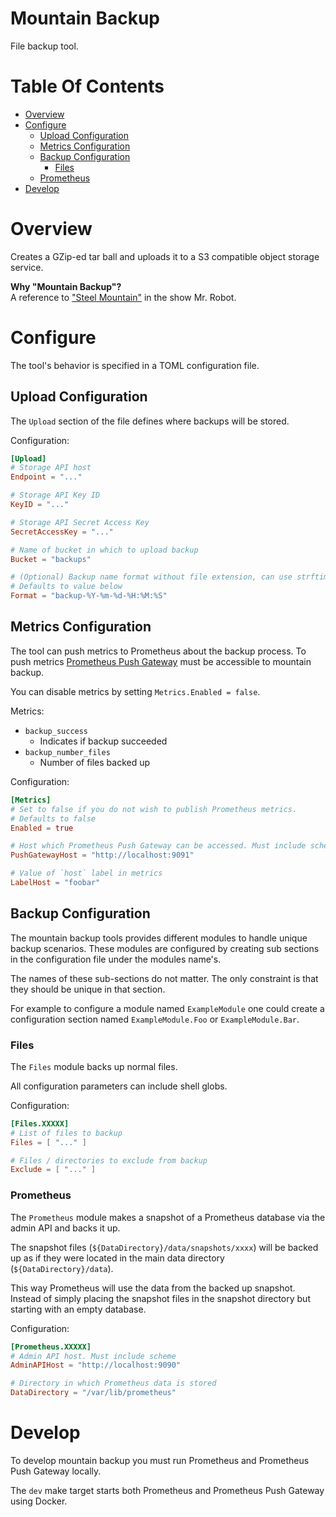 # Mountain Backup
File backup tool.

# Table Of Contents
- [Overview](#overview)
- [Configure](#configure)
    - [Upload Configuration](#upload-configuration)
    - [Metrics Configuration](#metrics-configuration)
    - [Backup Configuration](#backup-configuration)
        - [Files](#files)
	- [Prometheus](#prometheus)
- [Develop](#develop)

# Overview
Creates a GZip-ed tar ball and uploads it to a S3 compatible object 
storage service.

**Why "Mountain Backup"?**  
A reference to 
["Steel Mountain"](https://mrrobot.fandom.com/wiki/Steel_Mountain) in the show
Mr. Robot.  

# Configure
The tool's behavior is specified in a TOML configuration file.  

## Upload Configuration
The `Upload` section of the file defines where backups will be stored.  

Configuration:

```toml
[Upload]
# Storage API host
Endpoint = "..."

# Storage API Key ID
KeyID = "..."

# Storage API Secret Access Key
SecretAccessKey = "..."

# Name of bucket in which to upload backup
Bucket = "backups"

# (Optional) Backup name format without file extension, can use strftime symbols
# Defaults to value below
Format = "backup-%Y-%m-%d-%H:%M:%S"
```

## Metrics Configuration
The tool can push metrics to Prometheus about the backup process. To push metrics 
[Prometheus Push Gateway](https://github.com/prometheus/pushgateway) must be accessible to mountain backup.

You can disable metrics by setting `Metrics.Enabled = false`.

Metrics:

- `backup_success`
    - Indicates if backup succeeded
- `backup_number_files`
    - Number of files backed up

Configuration:

```toml
[Metrics]
# Set to false if you do not wish to publish Prometheus metrics.
# Defaults to false
Enabled = true

# Host which Prometheus Push Gateway can be accessed. Must include scheme
PushGatewayHost = "http://localhost:9091"

# Value of `host` label in metrics
LabelHost = "foobar"
```

## Backup Configuration
The mountain backup tools provides different modules to handle unique 
backup scenarios. These modules are configured by creating sub sections in the 
configuration file under the modules name's.  

The names of these sub-sections do not matter. The only constraint is that they 
should be unique in that section.  

For example to configure a module named `ExampleModule` one could create a 
configuration section named `ExampleModule.Foo` or `ExampleModule.Bar`.

### Files
The `Files` module backs up normal files.  

All configuration parameters can include shell globs.

Configuration:

```toml
[Files.XXXXX]
# List of files to backup
Files = [ "..." ]

# Files / directories to exclude from backup
Exclude = [ "..." ]
```

### Prometheus
The `Prometheus` module makes a snapshot of a Prometheus database via the 
admin API and backs it up.  

The snapshot files (`${DataDirectory}/data/snapshots/xxxx`) will be backed up 
as if they were located in the main data directory (`${DataDirectory}/data`).

This way Prometheus will use the data from the backed up snapshot. Instead of 
simply placing the snapshot files in the snapshot directory but starting with 
an empty database.

Configuration:

```toml
[Prometheus.XXXXX]
# Admin API host. Must include scheme
AdminAPIHost = "http://localhost:9090"

# Directory in which Prometheus data is stored
DataDirectory = "/var/lib/prometheus"
```

# Develop
To develop mountain backup you must run Prometheus and Prometheus Push Gateway locally.  

The `dev` make target starts both Prometheus and Prometheus Push Gateway using Docker.
